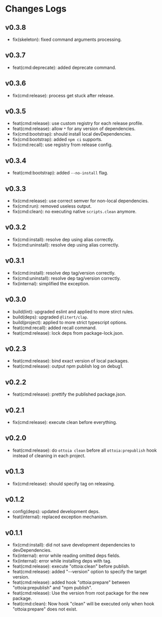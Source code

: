 # Changes Logs

## v0.3.8

-   fix(skeleton): fixed command arguments processing.

## v0.3.7

-   feat(cmd:deprecate): added deprecate command.

## v0.3.6

-   fix(cmd:release): process get stuck after release.

## v0.3.5

-   feat(cmd:release): use custom registry for each release profile.
-   feat(cmd:release): allow `*` for any version of dependencies.
-   fix(cmd:bootstrap): should install local devDependencies.
-   fix(cmd:bootstrap): added `npm ci` supports.
-   fix(cmd:recall): use registry from release config.

## v0.3.4

-   feat(cmd:bootstrap): added `--no-install` flag.

## v0.3.3

-   fix(cmd:release): use correct semver for non-local dependencies.
-   fix(cmd:run): removed useless output.
-   fix(cmd:clean): no executing native `scripts.clean` anymore.

## v0.3.2

-   fix(cmd:install): resolve dep using alias correctly.
-   fix(cmd:uninstall): resolve dep using alias correctly.

## v0.3.1

-   fix(cmd:install): resolve dep tag/version correctly.
-   fix(cmd:uninstall): resolve dep tag/version correctly.
-   fix(internal): simplified the exception.

## v0.3.0

-   build(lint): upgraded eslint and applied to more stirct rules.
-   build(deps): upgraded `@litert/clap`.
-   build(project): applied to more strict typescript options.
-   feat(cmd:recall): added recall command.
-   feat(cmd:release): lock deps from package-lock.json.

## v0.2.3

-   feat(cmd:release): bind exact version of local packages.
-   feat(cmd:release): output npm publish log on debug1.

## v0.2.2

-   feat(cmd:release): prettify the published package.json.

## v0.2.1

-   fix(cmd:release): execute clean before everything.

## v0.2.0

-   feat(cmd:release): do `ottoia clean` before all `ottoia:prepublish` hook instead of cleaning in
    each project.

## v0.1.3

- fix(cmd:release): should specify tag on releasing.

## v0.1.2

- config(deps): updated development deps.
- feat(internal): replaced exception mechanism.

## v0.1.1

- fix(cmd:install): did not save development dependencies to devDependencies.
- fix(internal): error while reading omitted deps fields.
- fix(internal): error while installing deps with tag.
- feat(cmd:release): execute "ottoia:clean" before publish.
- feat(cmd:release): added "--version" option to specify the target version.
- feat(cmd:release): added hook "ottoia:prepare" between "ottoia:prepublish" and "npm publish".
- feat(cmd:release): Use the version from root package for the new package.
- feat(cmd:clean): Now hook "clean" will be executed only when hook "ottoia:prepare" does not exist.
